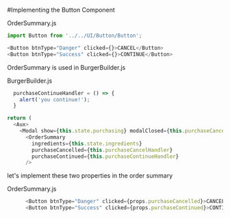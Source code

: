 #Implementing the Button Component

OrderSummary.js

```js
import Button from '../../UI/Button/Button';
```

```js
<Button btnType="Danger" clicked={}>CANCEL</Button>
<Button btnType="Success" clicked={}>CONTINUE</Button>
```

OrderSummary is used in BurgerBuilder.js

BurgerBuilder.js

```js
  purchaseContinueHandler = () => {
    alert('you continue!');
  }
```

```js
return (
  <Aux>
    <Modal show={this.state.purchasing} modalClosed={this.purchaseCancelHandler}>
      <OrderSummary 
        ingredients={this.state.ingredients}
        purchaseCancelled={this.purchaseCancelHandler}
        purchaseContinued={this.purchaseContinueHandler}
      />
```

let's implement these two properties in the order summary

OrderSummary.js

```js
      <Button btnType="Danger" clicked={props.purchaseCancelled}>CANCEL</Button>
      <Button btnType="Success" clicked={props.purchaseContinued}>CONTINUE</Button>
```



